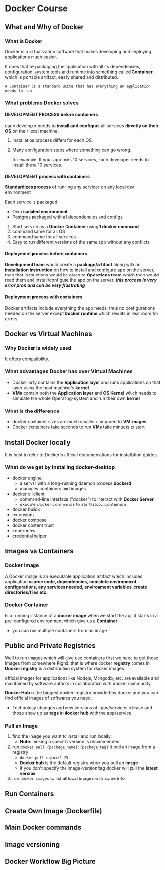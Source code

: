 # Docker Course

## What and Why of Docker

### What is Docker

Docker is a virtualization software that makes developing and deploying applications much easier.

It does that by packaging the application with all its dependencies, configuration, system tools and runtime into something called **Container**. which is portable artifact, easily shared and distributed.

`A Container is a standard unite that has everything an application needs to run`

### What problems Docker solves

#### DEVELOPMENT PROCESS **before containers**

each developer needs to **install and configure** all services **directly on their OS** on their local machine:

1. Installation process differs for each OS.
2. Many configuration steps where something can go wrong.

   for example:
   If your app uses 10 services, each developer needs to install these 10 services.

#### DEVELOPMENT process **with containers**

**Standardizes process** of running any services on any local dev environment

Each service is packaged:

- Own **isolated environment**
- Postgres packaged with all dependencies and configs

1. Start service as a **Docker Container** using **1 docker command**
2. command same for all OS
3. command same for all services
4. Easy to run different versions of the same app without any conflicts

#### Deployment process **before containers**

**Development team** would create a **package/artifact** along with an **installation instruction** on how to install and configure app on the server, then that instructions would be given to **Operations team**
which then would read them and install/configure the app on the server.
**_this process is very error pron and can be very frustrating_**

#### Deployment process **with containers**

Docker artifacts include everything the app needs, thus no configurations needed on the server except **Docker runtime** which results in less room for errors

## Docker vs Virtual Machines

### Why Docker is widely used

It offers compatibility.

### What advantages **Docker** has over **Virtual Machines**

- Docker only contains the **Application layer** and runs applications on that layer using the host machine's **kernel**
- **VMs** contain both the **Application layer** and **OS Kernel** which needs to simulate the whole Operating-system and run their own **kernel**

### What is the difference

- docker container sizes are much smaller compared to **VM images**
- Docker containers take seconds to run **VMs** take minuets to start

## Install Docker locally

It is best to refer to Docker's official documentations for installation guides.

### What do we get by installing docker-desktop

- docker engine:
  - a server with a long-running daemon process **dockerd**
  - manages containers and images
- docker cli client
  - command-line interface ("docker") to interact with **Docker Server**
  - execute docker commands to start/stop.. containers
- docker buildx
- extensions
- docker compose
- docker content trust
- kubernetes
- credential helper

## Images vs Containers

### Docker Image

A Docker image is an executable application artifact which includes application **source code, dependencies, complete environment configurations, any services needed, environment variables, create directories/files etc.**

### Docker Container

Is a running instance of a **docker image**
when we start the app it starts in a pre-configured environment which give us a **Container**

- you can run multiple containers from an image

## Public and Private Registries

Well to run images which will give use containers first we need to get those images from somewhere Right!. that is where docker **registry** comes in
**Docker registry** is a distribution system for docker images.

official images for applications like Nodejs, Mongodb, etc. are available and maintained by software authors in collaboration with docker community.

**Docker Hub** is the biggest docker-registry provided by docker and you can find official images of softwares you need.

- Technology changes and new versions of apps/services release and those show up as **tags** in **docker hub** with the app/service

### Pull an Image

1. find the image you want to install and run locally:
   - **Note:** picking a specific version is recommended
2. run `docker pull {package_name}:{package_tag}` it pull an image from a registry
   - `docker pull nginx:1.23`
   - **Docker hub** is the default registry when you pull an **image**
   - if you don't specify the image-version/tag docker will pull the **latest version**
3. run `docker images` to list all local images with some info

## Run Containers

## Create Own Image (Dockerfile)

## Main Docker commands

## Image versioning

## Docker Workflow Big Picture
